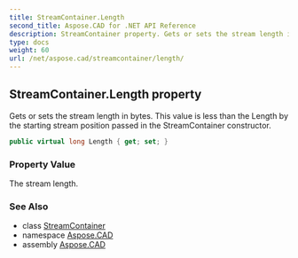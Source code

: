 ```yaml
---
title: StreamContainer.Length
second_title: Aspose.CAD for .NET API Reference
description: StreamContainer property. Gets or sets the stream length in bytes. This value is less than the Length by the starting stream position passed in the StreamContainer constructor
type: docs
weight: 60
url: /net/aspose.cad/streamcontainer/length/
---
```

## StreamContainer.Length property

Gets or sets the stream length in bytes. This value is less than the Length by the starting stream position passed in the StreamContainer constructor.

```csharp
public virtual long Length { get; set; }
```

### Property Value

The stream length.

### See Also

* class [StreamContainer](../)
* namespace [Aspose.CAD](../../../aspose.cad/)
* assembly [Aspose.CAD](../../../)


